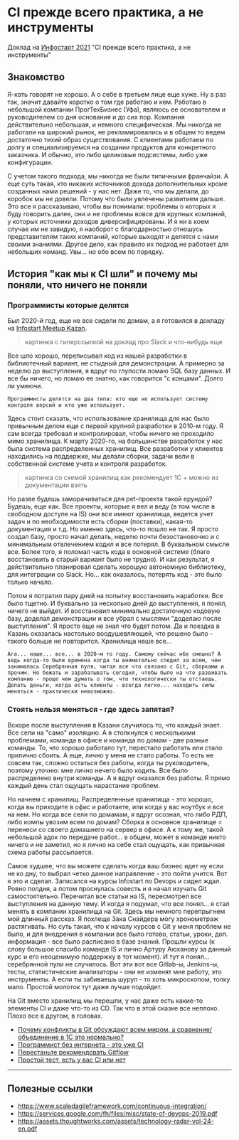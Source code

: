 # CI прежде всего практика, а не инструменты
Доклад на [Инфостарт 2021](https://event.infostart.ru/2021/) "CI прежде всего практика, а не инструменты"

## Знакомство

Я-кать говорят не хорошо. А о себе в третьем лице еще хуже. Ну а раз так, значит давайте коротко о том где работаю и кем.
Работаю в небольшой компании ПрогТехБизнес (Уфа), являюсь ее основателем и руководителем со дня основания и до сих пор. Компания действительно небольшая, и немного специфическая. Мы никогда не работали на широкий рынок, не рекламировались и в общем то ведем достаточно тихий образ существования. С клиентами работаем по долгу и специализируемся на создании продуктов для конкретного заказчика. И обычно, это либо целиковые подсистемы, либо уже конфигурации.

С учетом такого подхода, мы никогда не были типичными франчайзи. А еще суть такая, кто никаких источников дохода дополнительных кроме созданных нами решений - у нас нет. Даже то, что мы делали, до коробок мы не довели. Потому что были увлечены развитием дальше. Это все я рассказываю, чтобы вы понимали: проблемы о которых я буду говорить далее, они и не проблемы вовсе для крупных компаний, у которых источники доходов диверсифицированы. И я ни в коем случае им не завидую, я наоборот с благодарностью отношусь представителям таких компаний, которые выходят и делятся с нами своими знаниями. Другое дело, как правило их подход не работает для небольших команд. Увы... но обо всем по порядку.

## История "как мы к CI шли" и почему мы поняли, что ничего не поняли

### Программисты которые делятся

Был 2020-й год, еще не все сидели по домам, а я готовился в докладу на [Infostart Meetup Kazan](https://infostart.ru/events/1152235/).

> картинка с гиперссылкой на доклад про Slack и что-нибудь еще

Все шло хорошо, переписывал код из нашей разработки в библиотечный вариант, не стыдный для демонстрации. А примерно за неделю до выступления, я вдруг по глупости ломаю SQL базу данных. И все бы ничего, но ломаю ее знатно, как говорится "с концами". Долго ли умеючи.

` Программисты делятся на два типа: кто еще не использует систему контроля версий и кто уже использует. `

Здесь стоит сказать, что использование хранилища для нас было привычным делом еще с первой крупной разработки в 2010-м году. Я сам всегда требовал и контролировал, чтобы ничего не проходило мимо хранилища. К марту 2020-го, на большинстве разработок у нас была система распределенных хранилищ. Все разработки у клиентов находились на поддержке, мы делали сборки, задачи вели в собственной системе учета и контроля разработок.

> картинка со схемой хранилищ как рекомендует 1С + можно из документации взять

Но разве будешь заморачиваться для pet-проекта такой ерундой? Будешь, еще как. Все проекты, которые я вел и веду (в том числе в свободном доступе на IS) они все имеют хранилища, ведется учет задач и по необходимости есть сборки (поставки), какая-то документация и т.д. Но именно здесь, что-то пошло не так. Я просто создал базу, просто начал делать, неделю почти безостановочно и с минимальным отвлечением кодил и все потерял. В буквальном смысле все. Более того, я поломал часть кода в основной системе (благо восстановить в старый вариант было не трудно). И как результат, я действительно планировал сделать хорошую автономную библиотеку, для интеграции со Slack. Но... как оказалось, потерять код - это было только начало.

Потом я потратил пару дней на попытку восстановить наработки. Все было тщетно. И буквально за несколько дней до выступления, я понял, ничего не выйдет. И восстановил минимально достаточную кодовую базу, доделал демонстрации и все убрал с мыслями "доделаю после выступления". Я просто еще не знал что будет потом. Да и поездка в Казань оказалась настолько воодушевляющей, что решено было - такого больше не повторится. Хранилища наше все...

`Ага... наше... все... в 2020-м то году. Самому сейчас н6е смешно? А ведь когда-то были времена когда ты внимательно следил за всем, чем занималась Серебрянная пуля, читал все что связано с Git, сборками и прочим. Но бежать и зарабатывать сегодня, чтобы было на что развивать компанию - проще чем думать о том, что технологически ты отстаешь. Делать деньги, когда есть клиенты - всегда легко... находить силы меняться - практически невозможно.`
### Стоять нельзя меняться - где здесь запятая?

Вскоре после выступления в Казани случилось то, что каждый знает. Все сели на "само" изоляцию. А я столкнулся с несколькими проблемами, команда в офисе и команда по домам - две разные команды. То, что хорошо работало тут, перестало работать или стало прилично сбоить. А еще, лично у меня не стало работы. То есть не совсем так, сложно остаться без работы, когда ты  руководитель, поэтому уточню: мне лично нечего было кодить. Все было распределено внутри команды. А я вдруг оказался без работы. Я прямо каждый день стал ощущать нарастание проблем.

Но начнем с хранилищ. Распределенные хранилища - это хорошо, когда вы приходите в офис и работаете, или когда у вас ноутбук и все на нем. Но когда все сели по домамам, я вдруг осознал, что либо РДП, либо компы увозим всем по домам? Сборка в основное хранилище = перенеси со своего домашнего на сервер в офисе. А к тому же, такой небольшой адок по передаче работ... в общем, может в команде никто ничего и не заметил, но я лично на себе стал ощущать, как привычная схема работы рассыпается.

Самое худшее, что вы можете сделать когда ваш бизнес идет ну если не ко дну, то выбрал четко данное направление - это пойти учится. Вот я это и сделал. Записался на курсы Infostart по Devops и сидел ждал. Ровно полдня, а потом проснулась совесть и я начал изучать Git самостоятельно. Перечитал все статьи на IS, пересмотрел все выступления на данную тему. И когда я подумал, что все понял... я стал менять в компании хранилища на Git. Здесь мы немного перепрыгнем мой длинный рассказ. Я похлеще Зака Снайдера могу хронометраж растягивать. Но суть такая, что к началу курсов с Git у меня проблем не было, и для внедрения в компании все было готово, статьи, уроки, доп. информация - все было расписано в базе знаний. Прошли курсы (к слову большое спасибо команде IS и лично Артуру Аюханову за данный курс и его неоценимую поддержку в тот момент). И тут я понял... серебрянной пули не случилось. Вот эти вот все Gitlab-ы, Jenkins-ы, тесты, статистические анализаторы - они не изменят мне работу, это инструменты. А если ты забиваешь шуруп - то хоть микроскопом, толку мало. Простой молоток тут даже лучше подойдет.

На Git вместо хранилищ мы перешли, у нас даже есть какие-то элементы CI и даже что-то из CD. Так что в этой сказке все неплохо. Плохо все в другом, в головах.

* [Почему конфликты в Git обсуждают всем миром, а сравнение/объединение в 1С это нормально?](docs/PART_1.md)
* [Программист без интернета - это уже CI](docs/PART_2.md)
* [Перестаньте рекомендовать Gitflow](docs/PART_3.md)
* [Простой тест, есть у вас CI или нет](docs/PART_4.md)

<hr>

## Полезные ссылки

* https://www.scaledagileframework.com/continuous-integration/
* https://services.google.com/fh/files/misc/state-of-devops-2019.pdf
* https://assets.thoughtworks.com/assets/technology-radar-vol-24-en.pdf